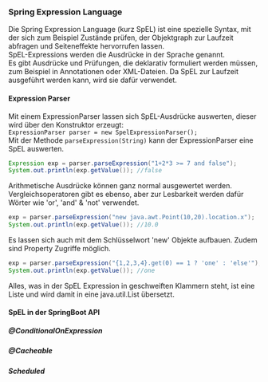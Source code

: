 ### Spring Expression Language
Die Spring Expression Language (kurz SpEL) ist eine spezielle Syntax, mit der sich zum Beispiel Zustände prüfen, der Objektgraph zur Laufzeit abfragen und Seiteneffekte hervorrufen lassen.  
SpEL-Expressions werden die Ausdrücke in der Sprache genannt.  
Es gibt Ausdrücke und Prüfungen, die deklarativ formuliert werden müssen, zum Beispiel in Annotationen oder XML-Dateien. Da SpEL zur Laufzeit ausgeführt werden kann, wird sie dafür verwendet.  

#### Expression Parser
Mit einem ExpressionParser lassen sich SpEL-Ausdrücke auswerten, dieser wird über den Konstruktor erzeugt:  
`ExpressionParser parser = new SpelExpressionParser();`  
Mit der Methode `parseExpression(String)` kann der ExpressionParser eine SpEL auswerten.
```java
Expression exp = parser.parseExpression("1+2*3 >= 7 and false");
System.out.println(exp.getValue()); //false
```
Arithmetische Ausdrücke können ganz normal ausgewertet werden. Vergleichsoperatoren gibt es ebenso, aber zur Lesbarkeit werden dafür Wörter wie 'or', 'and' & 'not' verwendet.  
  
```java
exp = parser.parseExpression("new java.awt.Point(10,20).location.x");
System.out.println(exp.getValue()); //10.0
```

Es lassen sich auch mit dem Schlüsselwort 'new' Objekte aufbauen. Zudem sind Property Zugriffe möglich.
  
```java
exp = parser.parseExpression("{1,2,3,4}.get(0) == 1 ? 'one' : 'else'");
System.out.println(exp.getValue()); //one
```
Alles, was in der SpEL Expression in geschweiften Klammern steht, ist eine Liste und wird damit in eine java.util.List übersetzt.
  

#### SpEL in der SpringBoot API
##### @ConditionalOnExpression

##### @Cacheable

##### Scheduled

